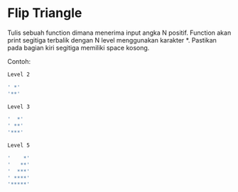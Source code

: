 # Flip Triangle

Tulis sebuah function dimana menerima input angka N positif. Function akan print segitiga terbalik dengan N level menggunakan karakter *. Pastikan pada bagian kiri segitiga memiliki space kosong.

Contoh:

```sh
Level 2

' *'
'**'
```

```sh
Level 3

'  *'
' **'
'***'
```

```sh
Level 5

'    *'
'   **'
'  ***'
' ****'
'*****'
```
